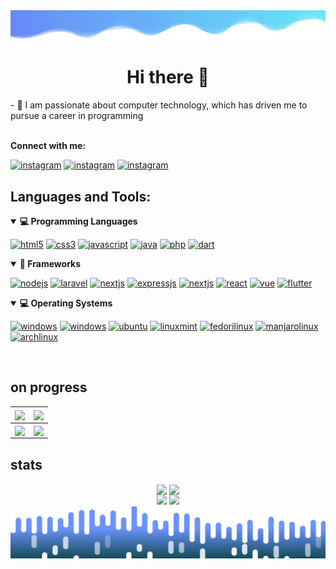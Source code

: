 <div align='center'>
  <img src='wave1.svg'>
</div>

<h1 align='center'>Hi there 👋</h1>
- 💬 I am passionate about computer technology, which has driven me to pursue a career in programming
<br>
<br>

<b align='left'>Connect with me:</b>
<div align='left'>
  <a href='https://www.instagram.com/rippaiii_/' target="_blank" title="" rel="noreferrer"><img src='https://img.icons8.com/?size=100&id=Xy10Jcu1L2Su&format=png&color=000000' alt="instagram" width="40" height="40"></a>
  <a href='https://www.youtube.com/channel/UCRTMrabJqWxAMSHsahxHZ_w' target="_blank" title="" rel="noreferrer"><img src='https://img.icons8.com/?size=100&id=19318&format=png&color=000000' alt="instagram" width="40" height="40"></a>
  <a href='https://discord.com/users/547716155973042176' target="_blank" title="" rel="noreferrer"><img src='https://img.icons8.com/?size=100&id=30998&format=png&color=000000' alt="instagram" width="40" height="40"></a>  
</div>

<h2 align='left'>Languages and Tools:</h2>
<div align='left'>
  <!-- langs -->
<!--   <h3>Languages</h3> -->
  <details open>
    <summary><b>💻 Programming Languages</b></summary>
    <p align="left">
      <a href="https://www.w3.org/html/" target="_blank" title="" rel="noreferrer"><img src="https://img.shields.io/badge/html5-%23E34F26.svg?style=for-the-badge&logo=html5&logoColor=white" alt="html5" /></a>
      <a href="https://www.w3schools.com/css/" target="_blank" title="" rel="noreferrer"><img src="https://img.shields.io/badge/css3-%231572B6.svg?style=for-the-badge&logo=css3&logoColor=white" alt="css3" /></a>
      <a href="https://developer.mozilla.org/en-US/docs/Web/JavaScript" target="_blank" title="" rel="noreferrer"><img src="https://img.shields.io/badge/javascript-%23323330.svg?style=for-the-badge&logo=javascript&logoColor=%23F7DF1E" alt="javascript" /></a>
      <a href="https://www.java.com" target="_blank" title="" rel="noreferrer"><img src="https://img.shields.io/badge/java-%23FF0000.svg?style=for-the-badge&logoColor=white" alt="java" /></a>
      <a href="https://www.php.net" target="_blank" title="" rel="noreferrer"><img src="https://img.shields.io/badge/php-%23777BB4.svg?style=for-the-badge&logo=php&logoColor=white" alt="php" /></a>
      <a href="https://dart.dev/" target="_blank" title="" rel="noreferrer"><img src="https://img.shields.io/badge/dart-%230175C2.svg?style=for-the-badge&logo=dart&logoColor=white" alt="dart" /></a>
    </p>
  </details>
  <!-- frameworks -->
  <details open>
    <summary><b>🧰 Frameworks</b></summary>
    <p align="left">
      <a href="https://nodejs.org" target="_blank" title="" rel="noreferrer"><img src="https://img.shields.io/badge/node.js-6DA55F?style=for-the-badge&logo=node.js&logoColor=white" alt="nodejs" /></a>
      <a href="https://laravel.com/" target="_blank" title="" rel="noreferrer"><img src="https://img.shields.io/badge/laravel-%23FF2D20.svg?style=for-the-badge&logo=laravel&logoColor=white" alt="laravel" /></a>
      <a href="https://nestjs.com/" target="_blank" title="" rel="noreferrer"><img src="https://img.shields.io/badge/nestjs-%23E0234E.svg?style=for-the-badge&logo=nestjs&logoColor=white" alt="nextjs" /></a>
      <a href="https://expressjs.com/" target="_blank" title="" rel="noreferrer"><img src="https://img.shields.io/badge/express.js-%23000000.svg?style=for-the-badge&logo=express&logoColor=white" alt="expressjs"></a>
      <a href="https://nextjs.org/" target="_blank" title="" rel="noreferrer"><img src="https://img.shields.io/badge/Next-black?style=for-the-badge&logo=next.js&logoColor=white" alt="nextjs" /></a>
      <a href="https://react.dev/" target="_blank" title="" rel="noreferrer"><img src="https://img.shields.io/badge/react-%2320232a.svg?style=for-the-badge&logo=react&logoColor=%2361DAFB" alt="react" /></a>
      <a href="https://vuejs.org/" target="_blank" title="" rel="noreferrer"><img src="https://img.shields.io/badge/vuejs-%2335495e.svg?style=for-the-badge&logo=vuedotjs&logoColor=%234FC08D" alt="vue" /></a>
      <a href="https://flutter.dev/" target="_blank" title="" rel="noreferrer"><img src="https://img.shields.io/badge/Flutter-%2302569B.svg?style=for-the-badge&logo=Flutter&logoColor=white" alt="flutter" /></a>
    </p>
  </details>
   <!-- os -->
   <details open>
    <summary><b>💻 Operating Systems</b></summary>
    <p align="left">
      <a href="https://www.microsoft.com/en-us/windows?r=1" target="_blank" title="" rel="noreferrer"><img src="https://img.shields.io/badge/Windows%2010-0078D6?style=for-the-badge&logo=windows&logoColor=white" alt="windows" /></a>
      <a href="https://www.microsoft.com/en-us/windows?r=1" target="_blank" title="" rel="noreferrer"><img src="https://img.shields.io/badge/Windows%2011-0078D6?style=for-the-badge&logo=windows&logoColor=white" alt="windows" /></a>
      <a href="https://ubuntu.com/" target="_blank" title="" rel="noreferrer"><img src="https://img.shields.io/badge/Ubuntu-E95420?style=for-the-badge&logo=ubuntu&logoColor=white" alt="ubuntu" /></a>
      <a href="https://linuxmint.com/" target="_blank" title="" rel="noreferrer"><img src="https://img.shields.io/badge/Linux%20Mint-87CF3E?style=for-the-badge&logo=Linux%20Mint&logoColor=white" alt="linuxmint" /></a>
      <a href="https://fedoraproject.org/" target="_blank" title="" rel="noreferrer"><img src="https://img.shields.io/badge/Fedora-294172?style=for-the-badge&logo=fedora&logoColor=white" alt="fedorilinux" /></a>
      <a href="https://manjaro.org/" target="_blank" title="" rel="noreferrer"><img src="https://img.shields.io/badge/Manjaro-35BF5C?style=for-the-badge&logo=Manjaro&logoColor=white" alt="manjarolinux" /></a>
      <a href="https://archlinux.org/" target="_blank" title="" rel="noreferrer"><img src="https://img.shields.io/badge/Arch%20Linux-1793D1?logo=arch-linux&logoColor=fff&style=for-the-badge" alt="archlinux" /></a>
    </p>
   </details>
</div>
<br>

<h2 align='left'>on progress</h2>

| <a href='https://github.com/RIFAI1010/ThisMading' target="_blank" title="" rel="noreferrer"><img align="center" src='https://github-readme-stats.vercel.app/api/pin/?username=rifai1010&repo=thismading&theme=algolia' height='160'></a>           | <a href='https://github.com/RIFAI1010/cashier_mobile' target="_blank" title="" rel="noreferrer"><img align="center" src='https://github-readme-stats.vercel.app/api/pin/?username=rifai1010&repo=cashier_mobile&theme=algolia' height='160'></a>   |
| -------------------------------------------------------------------------------------------------------------------------------------------------------------------------------------------------------------------------------------------------- | -------------------------------------------------------------------------------------------------------------------------------------------------------------------------------------------------------------------------------------------------- |
| <a href='https://github.com/RIFAI1010/cashier-express' target="_blank" title="" rel="noreferrer"><img align="center" src='https://github-readme-stats.vercel.app/api/pin/?username=rifai1010&repo=cashier-express&theme=algolia' height='160'></a> | <a href='https://github.com/RIFAI1010/cashier-laravel' target="_blank" title="" rel="noreferrer"><img align="center" src='https://github-readme-stats.vercel.app/api/pin/?username=rifai1010&repo=cashier-laravel&theme=algolia' height='160'></a> |

<h2 align='left'>stats</h2>
<div align='center'>
  <a href='https://github.com/RIFAI1010/perpustakaan-web' target="_blank" title="" rel="noreferrer"><img align="center" src='https://github-readme-stats.vercel.app/api/pin/?username=rifai1010&repo=perpustakaan-web&show_icons=true&title_color=fff&icon_color=00AEFF&text_color=9f9f9f&bg_color=1A1C1F&hide_border=true' height='160'></a>
  <a href='https://discord.com/users/547716155973042176' target="_blank" title="" rel="noreferrer"><img align="center" src='https://lanyard.cnrad.dev/api/547716155973042176' height='160'></a><br>
  <img src='https://github-readme-stats.vercel.app/api?username=rifai1010&show_icons=true&hide=stars&title_color=fff&icon_color=00AEFF&text_color=9f9f9f&bg_color=1A1C1F&hide_border=true' height='170'>
  <img src='https://github-readme-stats.vercel.app/api/top-langs/?username=rifai1010&layout=compact&title_color=fff&icon_color=00AEFF&text_color=9f9f9f&bg_color=1A1C1F&hide_border=true' height='170'><br>
  <img src='wave2.svg'>
</div>
